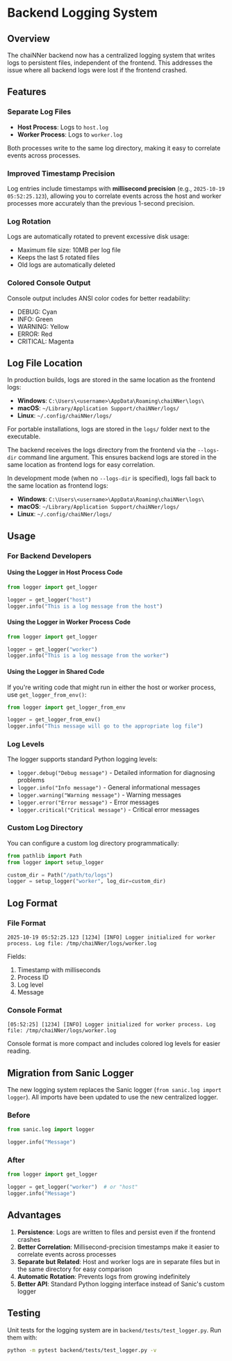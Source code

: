 # Backend Logging System

## Overview

The chaiNNer backend now has a centralized logging system that writes logs to persistent files, independent of the frontend. This addresses the issue where all backend logs were lost if the frontend crashed.

## Features

### Separate Log Files
- **Host Process**: Logs to `host.log`
- **Worker Process**: Logs to `worker.log`

Both processes write to the same log directory, making it easy to correlate events across processes.

### Improved Timestamp Precision
Log entries include timestamps with **millisecond precision** (e.g., `2025-10-19 05:52:25.123`), allowing you to correlate events across the host and worker processes more accurately than the previous 1-second precision.

### Log Rotation
Logs are automatically rotated to prevent excessive disk usage:
- Maximum file size: 10MB per log file
- Keeps the last 5 rotated files
- Old logs are automatically deleted

### Colored Console Output
Console output includes ANSI color codes for better readability:
- DEBUG: Cyan
- INFO: Green
- WARNING: Yellow
- ERROR: Red
- CRITICAL: Magenta

## Log File Location

In production builds, logs are stored in the same location as the frontend logs:
- **Windows**: `C:\Users\<username>\AppData\Roaming\chaiNNer\logs\`
- **macOS**: `~/Library/Application Support/chaiNNer/logs/`
- **Linux**: `~/.config/chaiNNer/logs/`

For portable installations, logs are stored in the `logs/` folder next to the executable.

The backend receives the logs directory from the frontend via the `--logs-dir` command line argument. This ensures backend logs are stored in the same location as frontend logs for easy correlation.

In development mode (when no `--logs-dir` is specified), logs fall back to the same location as frontend logs:
- **Windows**: `C:\Users\<username>\AppData\Roaming\chaiNNer\logs\`
- **macOS**: `~/Library/Application Support/chaiNNer/logs/`
- **Linux**: `~/.config/chaiNNer/logs/`

## Usage

### For Backend Developers

#### Using the Logger in Host Process Code
```python
from logger import get_logger

logger = get_logger("host")
logger.info("This is a log message from the host")
```

#### Using the Logger in Worker Process Code
```python
from logger import get_logger

logger = get_logger("worker")
logger.info("This is a log message from the worker")
```

#### Using the Logger in Shared Code
If you're writing code that might run in either the host or worker process, use `get_logger_from_env()`:

```python
from logger import get_logger_from_env

logger = get_logger_from_env()
logger.info("This message will go to the appropriate log file")
```

### Log Levels

The logger supports standard Python logging levels:
- `logger.debug("Debug message")` - Detailed information for diagnosing problems
- `logger.info("Info message")` - General informational messages
- `logger.warning("Warning message")` - Warning messages
- `logger.error("Error message")` - Error messages
- `logger.critical("Critical message")` - Critical error messages

### Custom Log Directory

You can configure a custom log directory programmatically:

```python
from pathlib import Path
from logger import setup_logger

custom_dir = Path("/path/to/logs")
logger = setup_logger("worker", log_dir=custom_dir)
```

## Log Format

### File Format
```
2025-10-19 05:52:25.123 [1234] [INFO] Logger initialized for worker process. Log file: /tmp/chaiNNer/logs/worker.log
```

Fields:
1. Timestamp with milliseconds
2. Process ID
3. Log level
4. Message

### Console Format
```
[05:52:25] [1234] [INFO] Logger initialized for worker process. Log file: /tmp/chaiNNer/logs/worker.log
```

Console format is more compact and includes colored log levels for easier reading.

## Migration from Sanic Logger

The new logging system replaces the Sanic logger (`from sanic.log import logger`). All imports have been updated to use the new centralized logger.

### Before
```python
from sanic.log import logger

logger.info("Message")
```

### After
```python
from logger import get_logger

logger = get_logger("worker")  # or "host"
logger.info("Message")
```

## Advantages

1. **Persistence**: Logs are written to files and persist even if the frontend crashes
2. **Better Correlation**: Millisecond-precision timestamps make it easier to correlate events across processes
3. **Separate but Related**: Host and worker logs are in separate files but in the same directory for easy comparison
4. **Automatic Rotation**: Prevents logs from growing indefinitely
5. **Better API**: Standard Python logging interface instead of Sanic's custom logger

## Testing

Unit tests for the logging system are in `backend/tests/test_logger.py`. Run them with:

```bash
python -m pytest backend/tests/test_logger.py -v
```

